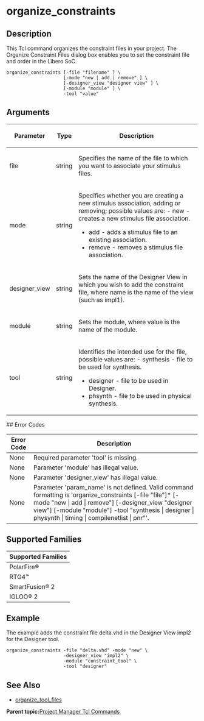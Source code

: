 # organize\_constraints

## Description

This Tcl command organizes the constraint files in your project. The Organize Constraint Files dialog box enables you to set the constraint file and order in the Libero SoC.

```
organize_constraints [-file "filename" ] \
                     [-mode "new | add | remove" ] \
                     [-designer_view "designer view" ] \
                     [-module "module" ] \
                     -tool "value"
```

## Arguments

<table id="GUID-D636FFF6-C860-4747-AF61-ED30283DBA65"><thead><tr><th>

Parameter

</th><th>

Type

</th><th>

Description

</th></tr></thead><tbody><tr><td>

file

</td><td>

string

</td><td>

Specifies the name of the file to which you want to associate your stimulus files.

</td></tr><tr><td>

mode

</td><td>

string

</td><td>

Specifies whether you are creating a new stimulus association, adding or removing; possible values are: -   new - creates a new stimulus file association.
-   add - adds a stimulus file to an existing association.
-   remove - removes a stimulus file association.

</td></tr><tr><td>

designer\_view

</td><td>

string

</td><td>

Sets the name of the Designer View in which you wish to add the constraint file, where name is the name of the view \(such as impl1\).

</td></tr><tr><td>

module

</td><td>

string

</td><td>

Sets the module, where value is the name of the module.

</td></tr><tr><td>

tool

</td><td>

string

</td><td>

Identifies the intended use for the file, possible values are: -   synthesis - file to be used for synthesis.
-   designer - file to be used in Designer.
-   phsynth - file to be used in physical synthesis.

</td></tr></tbody>
</table>## Error Codes

|Error Code|Description|
|----------|-----------|
|None|Required parameter 'tool' is missing.|
|None|Parameter 'module' has illegal value.|
|None|Parameter 'designer\_view' has illegal value.|
|None|Parameter 'param\_name' is not defined. Valid command formatting is 'organize\_constraints \[-file "file"\]\* \[-mode "new \| add \| remove"\] \[-designer\_view "designer view"\] \[-module "module"\] -tool "synthesis \| designer \| physynth \| timing \| compilenetlist \| pnr"'.|

## Supported Families

|Supported Families|
|------------------|
|PolarFire®|
|RTG4™|
|SmartFusion® 2|
|IGLOO® 2|

## Example

The example adds the constraint file delta.vhd in the Designer View impl2 for the Designer tool.

```
organize_constraints -file "delta.vhd" -mode "new" \
                     -designer_view "impl2" \
                     -module "constraint_tool" \
                     -tool "designer"
```

## See Also

-   [organize\_tool\_files](GUID-E839C7FB-93CB-463E-ABEF-5EF766E05B9A.md)

**Parent topic:**[Project Manager Tcl Commands](GUID-CE445F8D-419D-434B-9288-A0005F280E89.md)

